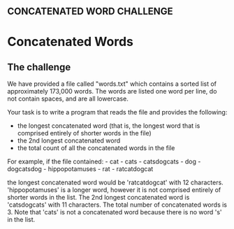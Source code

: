 ## CONCATENATED WORD CHALLENGE

# Concatenated Words

## The challenge

We have provided a file called "words.txt" which contains a sorted list of approximately 173,000 words. The words are listed one word per line, do not contain spaces, and are all lowercase.

Your task is to write a program that reads the file and provides the following:
- the longest concatenated word (that is, the longest word that is comprised entirely of
shorter words in the file)
- the 2nd longest concatenated word
- the total count of all the concatenated words in the file

For example, if the file contained: 
    - cat
    - cats 
    - catsdogcats
    - dog
    - dogcatsdog
    - hippopotamuses
    - rat
    - ratcatdogcat

the longest concatenated word would be 'ratcatdogcat' with 12 characters. 'hippopotamuses' is a longer word, however it is not comprised entirely of shorter words in the list. The 2nd longest concatenated word is 'catsdogcats' with 11 characters. The total number of concatenated words is 3. Note that 'cats' is not a concatenated word because there is no word 's' in the list.
